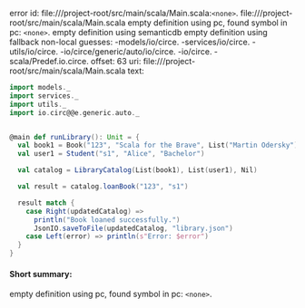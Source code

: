 error id: file://<WORKSPACE>/project-root/src/main/scala/Main.scala:`<none>`.
file://<WORKSPACE>/project-root/src/main/scala/Main.scala
empty definition using pc, found symbol in pc: `<none>`.
empty definition using semanticdb
empty definition using fallback
non-local guesses:
	 -models/io/circe.
	 -services/io/circe.
	 -utils/io/circe.
	 -io/circe/generic/auto/io/circe.
	 -io/circe.
	 -scala/Predef.io.circe.
offset: 63
uri: file://<WORKSPACE>/project-root/src/main/scala/Main.scala
text:
```scala
import models._
import services._
import utils._
import io.circ@@e.generic.auto._


@main def runLibrary(): Unit = {
  val book1 = Book("123", "Scala for the Brave", List("Martin Odersky"), 2022, "Programming", true)
  val user1 = Student("s1", "Alice", "Bachelor")

  val catalog = LibraryCatalog(List(book1), List(user1), Nil)

  val result = catalog.loanBook("123", "s1")

  result match {
    case Right(updatedCatalog) =>
      println("Book loaned successfully.")
      JsonIO.saveToFile(updatedCatalog, "library.json")
    case Left(error) => println(s"Error: $error")
  }
}
```


#### Short summary: 

empty definition using pc, found symbol in pc: `<none>`.